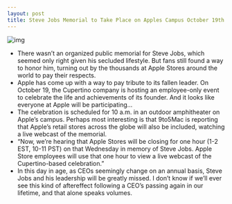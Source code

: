 ```yaml
---
layout: post
title: Steve Jobs Memorial to Take Place on Apples Campus October 19th
---
```

![img](http://media.idownloadblog.com/wp-content/uploads/2011/10/apple-campus.jpg)
* There wasn’t an organized public memorial for Steve Jobs, which seemed only right given his secluded lifestyle. But fans still found a way to honor him, turning out by the thousands at Apple Stores around the world to pay their respects.
* Apple has come up with a way to pay tribute to its fallen leader. On October 19, the Cupertino company is hosting an employee-only event to celebrate the life and achievements of its founder. And it looks like everyone at Apple will be participating…
* The celebration is scheduled for 10 a.m. in an outdoor amphitheater on Apple’s campus. Perhaps most interesting is that 9to5Mac is reporting that Apple’s retail stores across the globe will also be included, watching a live webcast of the memorial.
* “Now, we’re hearing that Apple Stores will be closing for one hour (1-2 EST, 10-11 PST) on that Wednesday in memory of Steve Jobs. Apple Store employees will use that one hour to view a live webcast of the Cupertino-based celebration.”
* In this day in age, as CEOs seemingly change on an annual basis, Steve Jobs and his leadership will be greatly missed. I don’t know if we’ll ever see this kind of aftereffect following a CEO’s passing again in our lifetime, and that alone speaks volumes.

